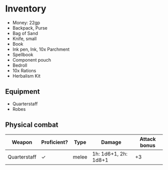 # Inventory

* Money: 22gp
* Backpack, Purse
* Bag of Sand
* Knife, small
* Book
* Ink pen, Ink, 10x Parchment
* Spellbook
* Component pouch
* Bedroll
* 10x Rations
* Herbalism Kit

## Equipment

* Quarterstaff
* Robes

## Physical combat

| Weapon       | Proficient?  | Type   | Damage                | Attack bonus   |
| ------------ | ------------ | ------ | --------------------- |--------------- |
| Quarterstaff | ✓            | melee  | 1h: 1d6+1, 2h: 1d8+1  | +3             |
